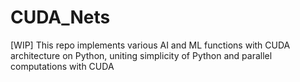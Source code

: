 # CUDA_Nets
[WIP] This repo implements various AI and ML functions with CUDA architecture on Python, uniting simplicity of Python and parallel computations with CUDA
